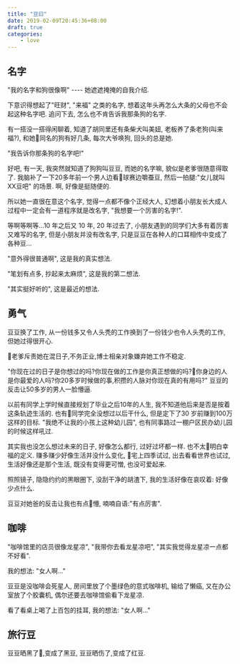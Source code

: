 ```yaml
---
title: "豆曰"
date: 2019-02-09T20:45:36+08:00
draft: true
categories:
    - love
---
```


## 名字

"我的名字和狗很像啊" ---- 她遮遮掩掩的自我介绍.

下意识得想起了"旺财", "来福" 之类的名字, 想着这年头再怎么大条的父母也不会起这种名字吧. 追问下去, 怎么也不肯告诉我那条狗的名字.

有一搭没一搭得闲聊着, 知道了胡同里还有条柴犬叫美妞, 老板养了条老狗(叫来福?), 和她同名的狗有好几条, 每次大爷唤狗, 回头的总是她.

"我告诉你那条狗的名字吧!"

好吧, 有一天, 我突然就知道了狗狗叫豆豆, 而她的名字嘛, 貌似是老爹很随意得取了. 我脑补了一下20多年前一个男人边看球赛边嚼蚕豆, 然后一拍腿:"女儿就叫XX豆吧" 的场景. 啊, 好像是挺随便的.

所以她一直很在意这个名字, 觉得一点都不像个正经大人, 幻想着小朋友长大成人过程中一定会有一道程序就是改名字, "我想要一个厉害的名字!".

等啊等啊等...10 年之后又 10 年, 20 年过去了, 小朋友遇到的同学们大多有着厉害又难写的名字, 但是小朋友并没有改名字, 只是豆豆在各种人的口耳相传中变成了各种豆...

"意外得很普通啊", 这是我的真实想法.

"笔划有点多, 抄起来太麻烦", 这是我的第二想法.

"其实挺好听的", 这是最近的想法.

## 勇气

豆豆换了工作, 从一份钱多又令人头秃的工作换到了一份钱少也令人头秃的工作, 但她过得很开心.

老爹斥责她在混日子,不务正业,博士相亲对象嫌弃她工作不稳定.

"你现在过的日子是你想过的吗?你现在做的工作是你真正想做的吗?你身边的人是你最爱的人吗?你20多岁时候做的事,积攒的人脉对你现在真的有用吗?" 豆豆的反击让50多岁的男人一脸懵逼.

以前有同学上学时候直接规划了毕业之后10年的人生, 我不知道他后来是否是按着这条轨迹生活的. 也有同学完全没想过以后干什么, 但是定下了30 岁前赚到100万这样的目标. "我绝不让我的小孩上这种幼儿园", 也有同事路过一棚户区民办幼儿园的时候这样吼过.

其实我也没怎么想过未来的日子, 好像怎么都行, 过好过坏都一样. 也不太明白幸福的定义. 赚多赚少好像生活并没什么变化, 宅上四季试过, 出去看看世界也试过, 生活好像还是那个生活, 既没有变得更可憎, 也没可爱起来. 

照照镜子, 隐隐约约的黑眼圈下, 没刮干净的胡渣下, 我的生活好像在哀叹着: 好像少点什么.

豆豆对她爸的反击让我也有点懵, 喃喃自语:"有点厉害".

## 咖啡

"咖啡馆里的店员很像龙星凉", "我带你去看龙星凉吧", "其实我觉得龙星凉一点都不好看".

我的想法: "女人啊..."

豆豆是没咖啡会死星人, 房间里放了个墨绿色的意式咖啡机, 输给了懒癌, 又在办公室放了个胶囊机, 偶尔还要去咖啡馆偷看下龙星凉. 

看了看桌上喝了上百包的挂耳, 我的想法: "女人啊..."

## 旅行豆

豆豆晒黑了,变成了黑豆, 豆豆晒伤了,变成了红豆.